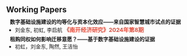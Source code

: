 <h1 id="wp"></h1>

<h2 style="margin: 50px 0px 10px;">Working Papers</h2>


<h4 style="margin:0 10px 0;">数字基础设施建设的均等化与资本化效应——来自国家智慧城市试点的证据</h4>
<ul style="margin:0 0 5px;">
  <li>刘金东, 初虹, 李启航 <strong style="color:#e74d3c; font-size: 0.95rem;">《南开经济研究》2024年第8期</strong></li>
</ul> 


<h4 style="margin:0 10px 0;">租购同权如何影响迁移意愿？——基于数字基础设施建设的证据</h4>
<ul style="margin:0 0 5px;">
  <li>初虹，刘金东, 陶然, 王洁怡 <strong style="color:#e74d3c; font-size: 0.95rem;"></strong></li>
</ul> 


